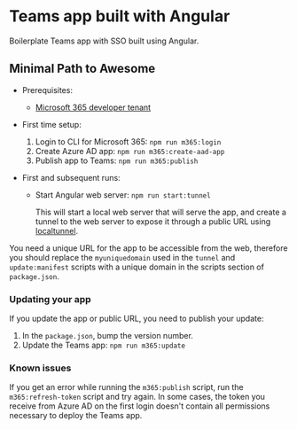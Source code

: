 # Teams app built with Angular

Boilerplate Teams app with SSO built using Angular.

## Minimal Path to Awesome

- Prerequisites:
  - [Microsoft 365 developer tenant](https://developer.microsoft.com/microsoft-365/dev-program)

- First time setup:
  1. Login to CLI for Microsoft 365: `npm run m365:login`
  2. Create Azure AD app: `npm run m365:create-aad-app`
  3. Publish app to Teams: `npm run m365:publish`

- First and subsequent runs:
  - Start Angular web server: `npm run start:tunnel`

    This will start a local web server that will serve the app, and create a tunnel to the web server to expose it through a public URL using [localtunnel](https://github.com/localtunnel/localtunnel).

You need a unique URL for the app to be accessible from the web, therefore you should replace the `myuniquedomain` used in the `tunnel` and `update:manifest` scripts with a unique domain in the scripts section of `package.json`.

### Updating your app

If you update the app or public URL, you need to publish your update:

1. In the `package.json`, bump the version number.
2. Update the Teams app: `npm run m365:update`

### Known issues

If you get an error while running the `m365:publish` script, run the `m365:refresh-token` script and try again. In some cases, the token you receive from Azure AD on the first login doesn't contain all permissions necessary to deploy the Teams app.